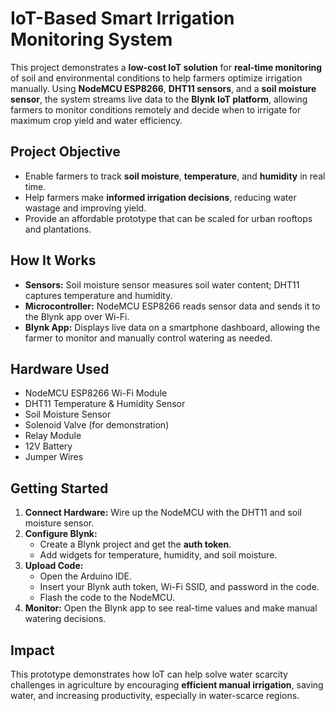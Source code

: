 # IoT-Based Smart Irrigation Monitoring System

This project demonstrates a **low-cost IoT solution** for **real-time monitoring** of soil and environmental conditions to help farmers optimize irrigation manually. Using **NodeMCU ESP8266**, **DHT11 sensors**, and a **soil moisture sensor**, the system streams live data to the **Blynk IoT platform**, allowing farmers to monitor conditions remotely and decide when to irrigate for maximum crop yield and water efficiency.


## **Project Objective**

- Enable farmers to track **soil moisture**, **temperature**, and **humidity** in real time.
- Help farmers make **informed irrigation decisions**, reducing water wastage and improving yield.
- Provide an affordable prototype that can be scaled for urban rooftops and plantations.

## **How It Works**

- **Sensors:** Soil moisture sensor measures soil water content; DHT11 captures temperature and humidity.
- **Microcontroller:** NodeMCU ESP8266 reads sensor data and sends it to the Blynk app over Wi-Fi.
- **Blynk App:** Displays live data on a smartphone dashboard, allowing the farmer to monitor and manually control watering as needed.


## **Hardware Used**

- NodeMCU ESP8266 Wi-Fi Module
- DHT11 Temperature & Humidity Sensor
- Soil Moisture Sensor
- Solenoid Valve (for demonstration)
- Relay Module
- 12V Battery
- Jumper Wires


## **Getting Started**

1. **Connect Hardware:** Wire up the NodeMCU with the DHT11 and soil moisture sensor.
2. **Configure Blynk:**  
   - Create a Blynk project and get the **auth token**.  
   - Add widgets for temperature, humidity, and soil moisture.  
3. **Upload Code:**  
   - Open the Arduino IDE.  
   - Insert your Blynk auth token, Wi-Fi SSID, and password in the code.  
   - Flash the code to the NodeMCU.
4. **Monitor:** Open the Blynk app to see real-time values and make manual watering decisions.


## **Impact**

This prototype demonstrates how IoT can help solve water scarcity challenges in agriculture by encouraging **efficient manual irrigation**, saving water, and increasing productivity, especially in water-scarce regions.
